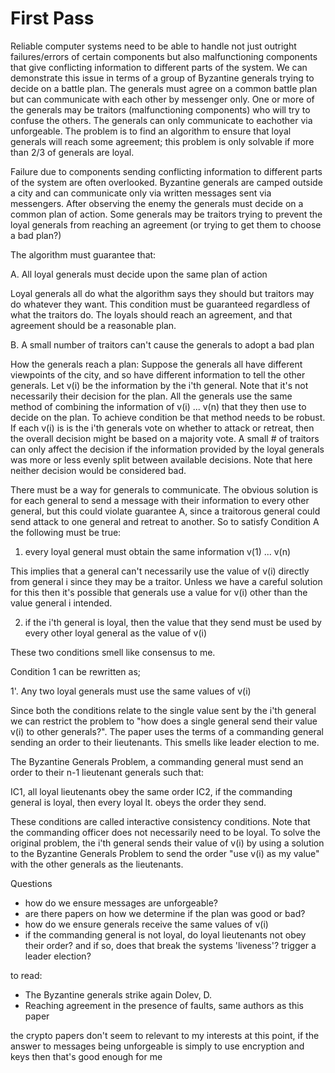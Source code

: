 # First Pass
Reliable computer systems need to be able to handle not just outright failures/errors of certain components
but also malfunctioning components that give conflicting information to different parts of the system.
We can demonstrate this issue in terms of a group of Byzantine generals trying to decide on a battle plan.
The generals must agree on a common battle plan but can communicate with each other by messenger only.
One or more of the generals may be traitors (malfunctioning components) who will try to confuse the others.
The generals can only communicate to eachother via unforgeable. The problem is to find an algorithm
to ensure that loyal generals will reach some agreement; this problem is only solvable if more than
2/3 of generals are loyal.

Failure due to components sending conflicting information to different parts of the system are often 
overlooked. Byzantine generals are camped outside a city and can communicate only via written messages
sent via messengers. After observing the enemy the generals must decide on a common plan of action.
Some generals may be traitors trying to prevent the loyal generals from reaching an agreement (or trying 
to get them to choose a bad plan?)

The algorithm must guarantee that:

A. All loyal generals must decide upon the same plan of action

Loyal generals all do what the algorithm says they should but traitors may do whatever they want. This
condition must be guaranteed regardless of what the traitors do. The loyals should reach an agreement,
and that agreement should be a reasonable plan.

B. A small number of traitors can't cause the generals to adopt a bad plan

How the generals reach a plan:
Suppose the generals all have different viewpoints of the city, and so have different information to
tell the other generals. Let v(i) be the information by the i'th general. Note that it's not necessarily
their decision for the plan. All the generals use the same method of combining the information of 
v(i) ... v(n) that they then use to decide on the plan. To achieve condition be that method needs to 
be robust. If each v(i) is is the i'th generals vote on whether to attack or retreat, then the overall 
decision might be based on a majority vote. A small # of traitors can only affect the decision if the
information provided by the loyal generals was more or less evenly split between available decisions.
Note that here neither decision would be considered bad.

There must be a way for generals to communicate. The obvious solution is for each general to send a
message with their information to every other general, but this could violate guarantee A, since a
traitorous general could send attack to one general and retreat to another. So to satisfy Condition A
the following must be true:

1. every loyal general must obtain the same information v(1) ... v(n)

This implies that a general can't necessarily use the value of v(i) directly from general i since they
may be a traitor. Unless we have a careful solution for this then it's possible that generals use a value
for v(i) other than the value general i intended.

2. if the i'th general is loyal, then the value that they send must be used by every other loyal
general as the value of v(i)

These two conditions smell like consensus to me.

Condition 1 can be rewritten as;

1'. Any two loyal generals must use the same values of v(i)

Since both the conditions relate to the single value sent by the i'th general we can restrict the 
problem to "how does a single general send their value v(i) to other generals?". The paper uses the terms
of a commanding general sending an order to their lieutenants. This smells like leader election to me.

The Byzantine Generals Problem, a commanding general must send an order to their n-1 lieutenant generals
such that:

IC1, all loyal lieutenants obey the same order
IC2, if the commanding general is loyal, then every loyal lt. obeys the order they send.

These conditions are called interactive consistency conditions. Note that the commanding officer does
not necessarily need to be loyal. To solve the original problem, the i'th general sends their value
of v(i) by using a solution to the Byzantine Generals Problem to send the order "use v(i) as my value"
with the other generals as the lieutenants.

Questions
- how do we ensure messages are unforgeable?
- are there papers on how we determine if the plan was good or bad?
- how do we ensure generals receive the same values of v(i)
- if the commanding general is not loyal, do loyal lieutenants not obey their order? and if so, does
that break the systems 'liveness'? trigger a leader election?


to read:
- The Byzantine generals strike again Dolev, D.
- Reaching agreement in the presence of faults, same authors as this paper

the crypto papers don't seem to relevant to my interests at this point, if the answer to messages
being unforgeable is simply to use encryption and keys then that's good enough for me